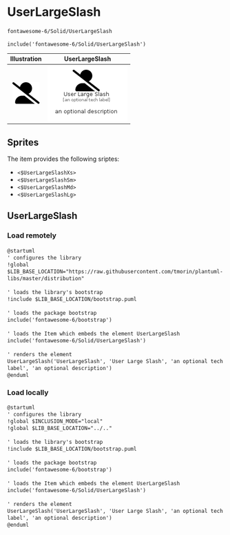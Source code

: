 # UserLargeSlash


```text
fontawesome-6/Solid/UserLargeSlash
```

```text
include('fontawesome-6/Solid/UserLargeSlash')
```



| Illustration | UserLargeSlash |
| :---: | :---: |
| ![illustration for Illustration](../../fontawesome-6/Solid/UserLargeSlash.png) | ![illustration for UserLargeSlash](../../fontawesome-6/Solid/UserLargeSlash.Local.png) |



## Sprites
The item provides the following sriptes:

- `<$UserLargeSlashXs>`
- `<$UserLargeSlashSm>`
- `<$UserLargeSlashMd>`
- `<$UserLargeSlashLg>`





## UserLargeSlash

### Load remotely
```plantuml
@startuml
' configures the library
!global $LIB_BASE_LOCATION="https://raw.githubusercontent.com/tmorin/plantuml-libs/master/distribution"

' loads the library's bootstrap
!include $LIB_BASE_LOCATION/bootstrap.puml

' loads the package bootstrap
include('fontawesome-6/bootstrap')

' loads the Item which embeds the element UserLargeSlash
include('fontawesome-6/Solid/UserLargeSlash')

' renders the element
UserLargeSlash('UserLargeSlash', 'User Large Slash', 'an optional tech label', 'an optional description')
@enduml
```

### Load locally
```plantuml
@startuml
' configures the library
!global $INCLUSION_MODE="local"
!global $LIB_BASE_LOCATION="../.."

' loads the library's bootstrap
!include $LIB_BASE_LOCATION/bootstrap.puml

' loads the package bootstrap
include('fontawesome-6/bootstrap')

' loads the Item which embeds the element UserLargeSlash
include('fontawesome-6/Solid/UserLargeSlash')

' renders the element
UserLargeSlash('UserLargeSlash', 'User Large Slash', 'an optional tech label', 'an optional description')
@enduml
```

